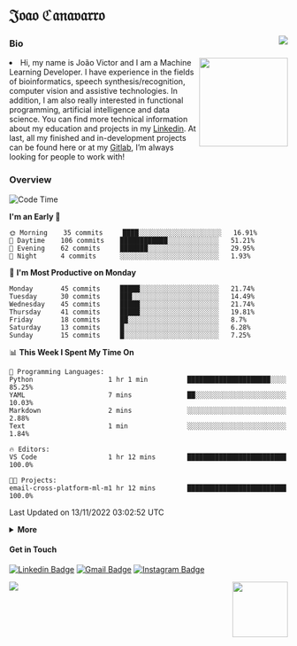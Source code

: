 <h1 align="start">𝔍𝔬𝔞𝔬 ℭ𝔞𝔫𝔞𝔳𝔞𝔯𝔯𝔬</h1>
<img src="https://komarev.com/ghpvc/?username=jvcanavarro" align="right">


### Bio 
<img src="./aot.gif" align="right" height="160">
<li>
Hi, my name is João Victor and I am a Machine Learning Developer. I have experience in the fields of bioinformatics, speech synthesis/recognition, computer vision and assistive technologies. In addition, I am also really interested in functional programming, artificial intelligence and data science. You can find more technical information about my education and projects in my <a href="https://www.linkedin.com/in/jvcanavarro/">Linkedin</a>. At last, all my finished and in-development projects can be found here or at my <a href="https://gitlab.com/jvcanavarro">Gitlab</a>, I’m always looking for people to work with!
</li>

### Overview


<!--START_SECTION:waka-->
![Code Time](http://img.shields.io/badge/Code%20Time-716%20hrs%2057%20mins-blue)

**I'm an Early 🐤** 

```text
🌞 Morning    35 commits     ████░░░░░░░░░░░░░░░░░░░░░   16.91% 
🌆 Daytime    106 commits    ████████████░░░░░░░░░░░░░   51.21% 
🌃 Evening    62 commits     ███████░░░░░░░░░░░░░░░░░░   29.95% 
🌙 Night      4 commits      ░░░░░░░░░░░░░░░░░░░░░░░░░   1.93%

```
📅 **I'm Most Productive on Monday** 

```text
Monday       45 commits     █████░░░░░░░░░░░░░░░░░░░░   21.74% 
Tuesday      30 commits     ███░░░░░░░░░░░░░░░░░░░░░░   14.49% 
Wednesday    45 commits     █████░░░░░░░░░░░░░░░░░░░░   21.74% 
Thursday     41 commits     █████░░░░░░░░░░░░░░░░░░░░   19.81% 
Friday       18 commits     ██░░░░░░░░░░░░░░░░░░░░░░░   8.7% 
Saturday     13 commits     █░░░░░░░░░░░░░░░░░░░░░░░░   6.28% 
Sunday       15 commits     █░░░░░░░░░░░░░░░░░░░░░░░░   7.25%

```


📊 **This Week I Spent My Time On** 

```text
💬 Programming Languages: 
Python                   1 hr 1 min          █████████████████████░░░░   85.25% 
YAML                     7 mins              ██░░░░░░░░░░░░░░░░░░░░░░░   10.03% 
Markdown                 2 mins              ░░░░░░░░░░░░░░░░░░░░░░░░░   2.88% 
Text                     1 min               ░░░░░░░░░░░░░░░░░░░░░░░░░   1.84%

🔥 Editors: 
VS Code                  1 hr 12 mins        █████████████████████████   100.0%

🐱‍💻 Projects: 
email-cross-platform-ml-m1 hr 12 mins        █████████████████████████   100.0%

```


 Last Updated on 13/11/2022 03:02:52 UTC
<!--END_SECTION:waka-->

<details>
  <summary><b>More</b></summary>
<p align="center">
<img align="center" src="https://github-readme-stats.vercel.app/api?username=jvcanavarro&show_icons=true&line_height=21&theme=default&hide_border=true" alt="Cana's Github Stats" />
<img align="center" src="https://github-readme-stats.vercel.app/api/top-langs/?username=jvcanavarro&theme=default&line_height=27&layout=compact&hide_border=true&hide=PostScript,PHP,HTML,Jupyter%20Notebook,Lua&langs_count=10" />
</p>
</details>

#### Get in Touch
[![Linkedin Badge](https://img.shields.io/badge/-LinkedIn-0e76a8?style=flat&logo=Linkedin&logoColor=white&link=https://www.linkedin.com/in/jvcanavarro/)](https://www.linkedin.com/in/jvcanavarro)
[![Gmail Badge](https://img.shields.io/badge/-Gmail-d14836?style=flat&logo=Gmail&logoColor=white&link=mailto:jvcanavarro@gmail.com)](mailto:jvcanavarro@gmail.com)
[![Instagram Badge](https://img.shields.io/badge/-Instagram-ff69b4?style=flat&logo=Instagram&logoColor=white&link=https://instagram.com/jlim_slam/)](https://instagram.com/jvcanavarro)

<!--[![Spotify Badge](https://img.shields.io/badge/-Spotify-success?style=flat&logo=Spotify&logoColor=white&link=https://open.spotify.com/user/jvcanavarro)](https://open.spotify.com/user/jvcanavarro)
[![Telegram Badge](https://img.shields.io/badge/-Telegram-0088cc?style=flat&logo=Telegram&logoColor=white)](https://t.me/jvcanavarro)
[![Steam Badge](https://img.shields.io/badge/-Steam-lightgrey?style=flat&logo=Steam&logoColor=white&link=https://steamcommunity.com/id/octjinn/)](https://steamcommunity.com/id/octjinn/)-->


<p>
  <a href="https://count.getloli.com/"><img src="https://count.getloli.com/get/@index?theme=rule34"></a>
  <img src="https://data.whicdn.com/images/188174384/original.gif" align="right" height = "100">
</p>
